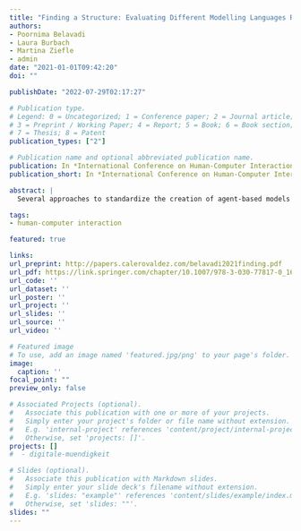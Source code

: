 ```yaml
---
title: "Finding a Structure: Evaluating Different Modelling Languages Regarding Their Suitability of Designing Agent-Based Models"
authors:
- Poornima Belavadi
- Laura Burbach
- Martina Ziefle
- admin
date: "2021-01-01T09:42:20"
doi: ""

publishDate: "2022-07-29T02:17:27"

# Publication type.
# Legend: 0 = Uncategorized; 1 = Conference paper; 2 = Journal article;
# 3 = Preprint / Working Paper; 4 = Report; 5 = Book; 6 = Book section;
# 7 = Thesis; 8 = Patent
publication_types: ["2"]

# Publication name and optional abbreviated publication name.
publication: In *International Conference on Human-Computer Interaction*
publication_short: In *International Conference on Human-Computer Interaction*

abstract: |
  Several approaches to standardize the creation of agent-based models exist, but there is no perfect way to do it yet. In this study we analyze, whether two modelling languages (i* Star, UML) can help in designing agent-based models. We identified requirements for building agent-based models and analyzed to what extent the requirements can be met by applying modeling languages. We reflect whether the application of modeling languages can profitably facilitate the creation of agent-based models. We found that modeling languages can meet some requirements for creating agent-based models. Finally, modeling languages offer an added value to the creation of agent-based models, but their application also requires more time than creating a model without their application. However, when creating agent-based models, a considerable amount of time should be spent to decide what the model would depict. Our …

tags:
- human-computer interaction

featured: true

links:
url_preprint: http://papers.calerovaldez.com/belavadi2021finding.pdf
url_pdf: https://link.springer.com/chapter/10.1007/978-3-030-77817-0_16
url_code: ''
url_dataset: ''
url_poster: ''
url_project: ''
url_slides: ''
url_source: ''
url_video: ''

# Featured image
# To use, add an image named 'featured.jpg/png' to your page's folder.
image:
  caption: ''
focal_point: ""
preview_only: false

# Associated Projects (optional).
#   Associate this publication with one or more of your projects.
#   Simply enter your project's folder or file name without extension.
#   E.g. 'internal-project' references 'content/project/internal-project/index.md'.
#   Otherwise, set 'projects: []'.
projects: []
#  - digitale-muendigkeit

# Slides (optional).
#   Associate this publication with Markdown slides.
#   Simply enter your slide deck's filename without extension.
#   E.g. 'slides: "example"' references 'content/slides/example/index.md'.
#   Otherwise, set 'slides: ""'.
slides: ""
---
```


